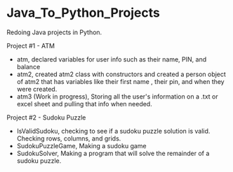 # Java_To_Python_Projects
Redoing Java projects in Python.

Project #1 - ATM
  - atm, declared variables for user info such as their name, PIN, and balance
  - atm2, created atm2 class with constructors and created a person object of atm2 that has variables like their first name
    , their pin, and when they were created.
  - atm3 (Work in progress), Storing all the user's information on a .txt or excel sheet and pulling that info when needed.

Project #2 - Sudoku Puzzle
  - IsValidSudoku, checking to see if a sudoku puzzle solution is valid. Checking rows, columns, and grids.
  - SudokuPuzzleGame, Making a sudoku game
  - SudokuSolver, Making a program that will solve the remainder of a sudoku puzzle.
